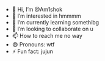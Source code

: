 - 👋 Hi, I’m @Am1shok
- 👀 I’m interested in hmmmm
- 🌱 I’m currently learning somethibg
- 💞️ I’m looking to collaborate on u
- 📫 How to reach me no way
- 😄 Pronouns: wtf
- ⚡ Fun fact: jujun

<!---
Am1shok/Am1shok is a ✨ special ✨ repository because its `README.md` (this file) appears on your GitHub profile.
You can click the Preview link to take a look at your changes.
--->
